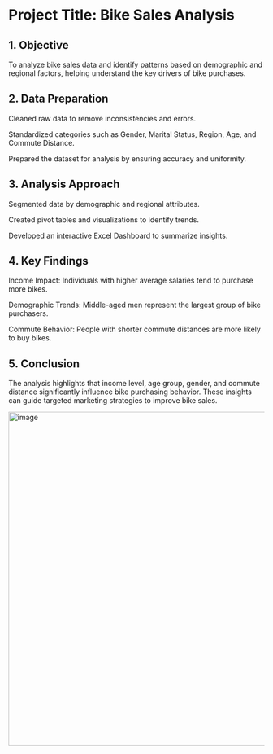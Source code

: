 # Project Title: Bike Sales Analysis
## 1. Objective
To analyze bike sales data and identify patterns based on demographic and regional factors, helping understand the key drivers of bike purchases.

## 2. Data Preparation
Cleaned raw data to remove inconsistencies and errors.

Standardized categories such as Gender, Marital Status, Region, Age, and Commute Distance.

Prepared the dataset for analysis by ensuring accuracy and uniformity.

## 3. Analysis Approach
Segmented data by demographic and regional attributes.

Created pivot tables and visualizations to identify trends.

Developed an interactive Excel Dashboard to summarize insights.

## 4. Key Findings
Income Impact: Individuals with higher average salaries tend to purchase more bikes.

Demographic Trends: Middle-aged men represent the largest group of bike purchasers.

Commute Behavior: People with shorter commute distances are more likely to buy bikes.

## 5. Conclusion
The analysis highlights that income level, age group, gender, and commute distance significantly influence bike purchasing behavior. These insights can guide targeted marketing strategies to improve bike sales.


<img width="1593" height="656" alt="image" src="https://github.com/user-attachments/assets/3c20f008-edf6-489f-b7a3-16c7dc0a4184" />

